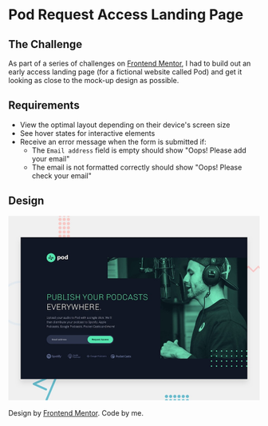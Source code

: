 # Pod Request Access Landing Page

## The Challenge

As part of a series of challenges on [Frontend Mentor](https://www.frontendmentor.io/), I had to build out an early access landing page (for a fictional website called Pod) and get it looking as close to the mock-up design as possible.

## Requirements

- View the optimal layout
  depending on their device's screen size
- See hover states for interactive elements
- Receive an error message when the form is submitted if:
  - The `Email address` field is empty should show "Oops! Please add your email"
  - The email is not formatted correctly should show "Oops! Please check your email"

## Design

![Pod Request Access Landing Page Preview](./public/static/images/preview.jpg)

Design by [Frontend Mentor](https://www.frontendmentor.io/). Code by me.
